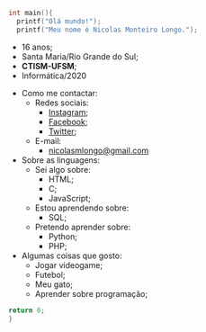 ```c
int main(){
  printf("Olá mundo!");
  printf("Meu nome é Nicolas Monteiro Longo.");
```
* 16 anos;
* Santa Maria/Rio Grande do Sul;
* **CTISM-UFSM**;
* Informática/2020
- Como me contactar:
  - Redes sociais:
    - [Instagram](https://www.instagram.com/nilokao_/);
    - [Facebook](https://www.facebook.com/nicolas.monteiro.311);
    - [Twitter](https://twitter.com/nilokkkkao);
  - E-mail:
    - nicolasmlongo@gmail.com
- Sobre as linguagens:
  - Sei algo sobre:
    - HTML;
    - C;
    - JavaScript;
  - Estou aprendendo sobre:
    - SQL;
  - Pretendo aprender sobre:
    - Python;
    - PHP;
- Algumas coisas que gosto:
  - Jogar videogame;
  - Futebol;
  - Meu gato;
  - Aprender sobre programação;
```c
return 0;
}
```